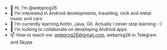 - 👋 Hi, I’m @webprog26
- 👀 I’m interested in Android developments, travelling, rock and metal music and cars
- 🌱 I’m currently learning Kotlin, Java, Git. Actually I never stop learning :-)
- 💞️ I’m looking to collaborate on developing Android apps
- 📫 How to reach me: webprog26@gmail.com, webprog26 in Telegram and Skype

<!---
webprog26/webprog26 is a ✨ special ✨ repository because its `README.md` (this file) appears on your GitHub profile.
You can click the Preview link to take a look at your changes.
--->
